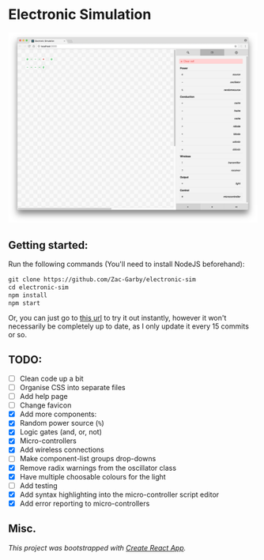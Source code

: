 # Electronic Simulation
![Screenshot](img/screenshot.png)

## Getting started:
Run the following commands (You'll need to install NodeJS beforehand):

```
git clone https://github.com/Zac-Garby/electronic-sim
cd electronic-sim
npm install
npm start
```

Or, you can just go to [this url](https://zac-garby.github.io/electronic-sim/)
to try it out instantly, however it won't necessarily be completely up to date,
as I only update it every 15 commits or so.

## TODO:
 - [ ] Clean code up a bit
 - [ ] Organise CSS into separate files
 - [ ] Add help page
 - [ ] Change favicon
 - [x] Add more components:
  - [x] Random power source (`%`)
  - [x] Logic gates (and, or, not)
  - [x] Micro-controllers
  - [x] Add wireless connections
 - [ ] Make component-list groups drop-downs
 - [x] Remove radix warnings from the oscillator class
 - [x] Have multiple choosable colours for the light
 - [ ] Add testing
 - [x] Add syntax highlighting into the micro-controller script editor
 - [x] Add error reporting to micro-controllers

## Misc.
_This project was bootstrapped with [Create React App](https://github.com/facebookincubator/create-react-app)._
